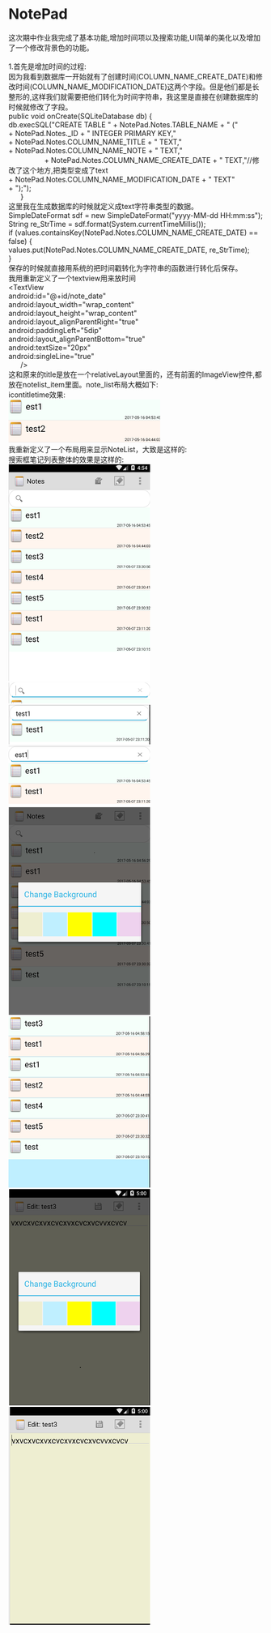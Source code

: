 # NotePad
这次期中作业我完成了基本功能,增加时间项以及搜索功能,UI简单的美化以及增加了一个修改背景色的功能。</br></br>
1.首先是增加时间的过程:</br>
因为我看到数据库一开始就有了创建时间(COLUMN_NAME_CREATE_DATE)和修改时间(COLUMN_NAME_MODIFICATION_DATE)这两个字段。但是他们都是长整形的,这样我们就需要把他们转化为时间字符串，我这里是直接在创建数据库的时候就修改了字段。</br>
public void onCreate(SQLiteDatabase db) {</br>
           db.execSQL("CREATE TABLE " + NotePad.Notes.TABLE_NAME + " ("</br>
                   + NotePad.Notes._ID + " INTEGER PRIMARY KEY,"</br>
                   + NotePad.Notes.COLUMN_NAME_TITLE + " TEXT,"</br>
                   + NotePad.Notes.COLUMN_NAME_NOTE + " TEXT,"</br>
                   + NotePad.Notes.COLUMN_NAME_CREATE_DATE + " TEXT,"//修改了这个地方,把类型变成了text</br>
                   + NotePad.Notes.COLUMN_NAME_MODIFICATION_DATE + " TEXT"</br>
                   + ");");</br>
       }</br>
这里我在生成数据库的时候就定义成text字符串类型的数据。</br>
SimpleDateFormat sdf = new SimpleDateFormat("yyyy-MM-dd HH:mm:ss");</br>
String re_StrTime = sdf.format(System.currentTimeMillis());</br>
if (values.containsKey(NotePad.Notes.COLUMN_NAME_CREATE_DATE) == false) {</br>
    values.put(NotePad.Notes.COLUMN_NAME_CREATE_DATE, re_StrTime);</br>
}</br>
保存的时候就直接用系统的把时间戳转化为字符串的函数进行转化后保存。</br>
我用重新定义了一个textview用来放时间</br>
 <TextView</br>
        android:id="@+id/note_date"</br>
        android:layout_width="wrap_content"</br>
        android:layout_height="wrap_content"</br>
        android:layout_alignParentRight="true"</br>
        android:paddingLeft="5dip"</br>
        android:layout_alignParentBottom="true"</br>
        android:textSize="20px"</br>
        android:singleLine="true"</br>
        /></br>
这和原来的title是放在一个relativeLayout里面的，还有前面的ImageView控件,都放在notelist_item里面。note_list布局大概如下:</br>
<relativeLayout><ImageView/>icon<TextView/>title<TextView/>time</relativeLayout>效果:</br>
![image](https://github.com/xx12138/NotePad-xwk/blob/master/images/2.png)</br>
我重新定义了一个布局用来显示NoteList，大致是这样的:</br>
<RelativeLayout><SearchView/>搜索框<ListView/>笔记列表</RelativeLayout>整体的效果是这样的:</br>
![image](https://github.com/xx12138/NotePad-xwk/blob/master/images/1.png)</br>
![image](https://github.com/xx12138/NotePad-xwk/blob/master/images/3.png)</br>
![image](https://github.com/xx12138/NotePad-xwk/blob/master/images/4.png)</br>
![image](https://github.com/xx12138/NotePad-xwk/blob/master/images/5.png)</br>
![image](https://github.com/xx12138/NotePad-xwk/blob/master/images/6.png)</br>
![image](https://github.com/xx12138/NotePad-xwk/blob/master/images/7.png)</br>
![image](https://github.com/xx12138/NotePad-xwk/blob/master/images/8.png)</br>
![image](https://github.com/xx12138/NotePad-xwk/blob/master/images/9.png)</br>
